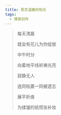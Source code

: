 ```yaml
---
title: 思念温暖的阳光
tags:
  - 情感创作
---
```


> 每天清晨
>
> 就会有花儿为你绽放
>
> 中午时分
>
> 向着地平线祈祷光亮
>
> 寂静无人
>
> 连同枯萎一同被遗忘
>
> 展平折痕
>
> 为揉皱的纸慌张补妆
